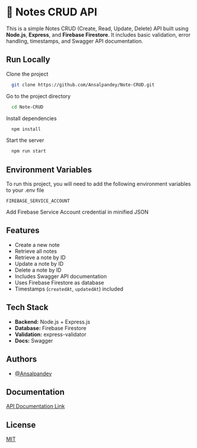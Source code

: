 # 📝 Notes CRUD API

This is a simple Notes CRUD (Create, Read, Update, Delete) API built using **Node.js**, **Express**, and **Firebase Firestore**. It includes basic validation, error handling, timestamps, and Swagger API documentation.





## Run Locally

Clone the project

```bash
  git clone https://github.com/Ansalpandey/Note-CRUD.git
```

Go to the project directory

```bash
  cd Note-CRUD
```

Install dependencies

```bash
  npm install
```

Start the server

```bash
  npm run start
```


## Environment Variables

To run this project, you will need to add the following environment variables to your .env file

`FIREBASE_SERVICE_ACCOUNT`

Add Firebase Service Account credential in minified JSON


## Features

- Create a new note
- Retrieve all notes
- Retrieve a note by ID
- Update a note by ID
- Delete a note by ID
- Includes Swagger API documentation
- Uses Firebase Firestore as database
- Timestamps (`createdAt`, `updatedAt`) included


## Tech Stack

- **Backend:** Node.js + Express.js
- **Database:** Firebase Firestore
- **Validation:** express-validator
- **Docs:** Swagger


## Authors

- [@Ansalpandey](https://www.github.com/Ansalpandey)


## Documentation

[API Documentation Link](https://note-api.hashnode.space/note-api/)


## License

[MIT](https://choosealicense.com/licenses/mit/)

